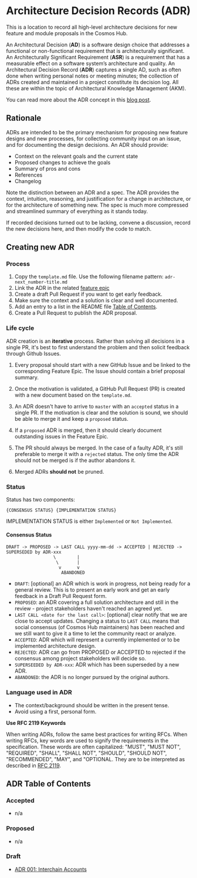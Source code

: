 # Architecture Decision Records (ADR)

This is a location to record all high-level architecture decisions for new feature and module proposals in the Cosmos Hub.

An Architectural Decision (**AD**) is a software design choice that addresses a functional or non-functional requirement that is architecturally significant.
An Architecturally Significant Requirement (**ASR**) is a requirement that has a measurable effect on a software system’s architecture and quality.
An Architectural Decision Record (**ADR**) captures a single AD, such as often done when writing personal notes or meeting minutes; the collection of ADRs created and maintained in a project constitute its decision log. All these are within the topic of Architectural Knowledge Management (AKM).

You can read more about the ADR concept in this [blog post](https://product.reverb.com/documenting-architecture-decisions-the-reverb-way-a3563bb24bd0#.78xhdix6t).

## Rationale

ADRs are intended to be the primary mechanism for proposing new feature designs and new processes, for collecting community input on an issue, and for documenting the design decisions.
An ADR should provide:

- Context on the relevant goals and the current state
- Proposed changes to achieve the goals
- Summary of pros and cons
- References
- Changelog

Note the distinction between an ADR and a spec. The ADR provides the context, intuition, reasoning, and
justification for a change in architecture, or for the architecture of something
new. The spec is much more compressed and streamlined summary of everything as
it stands today.

If recorded decisions turned out to be lacking, convene a discussion, record the new decisions here, and then modify the code to match.

## Creating new ADR

### Process
1. Copy the `template.md` file. Use the following filename pattern: `adr-next_number-title.md`
2. Link the ADR in the related [feature epic](../../.github/ISSUE_TEMPLATE/feature-readiness.md)
2. Create a draft Pull Request if you want to get early feedback.
3. Make sure the context and a solution is clear and well documented.
4. Add an entry to a list in the README file [Table of Contents](#ADR-Table-of-Contents).
5. Create a Pull Request to publish the ADR proposal.

### Life cycle

ADR creation is an **iterative** process. Rather than solving all decisions in a single PR, it's best to first understand the problem and then solicit feedback through Github Issues.

1. Every proposal should start with a new GitHub Issue and be linked to the corresponding Feature Epic. The Issue should contain a brief proposal summary.

2. Once the motivation is validated, a GitHub Pull Request (PR) is created with a new document based on the `template.md`.

3. An ADR doesn't have to arrive to `master` with an `accepted` status in a single PR. If the motivation is clear and the solution is sound, we should be able to merge it and keep a `proposed` status.

4. If a `proposed` ADR is merged, then it should clearly document outstanding issues in the Feature Epic.

5. The PR should always be merged. In the case of a faulty ADR, it's still preferable to merge it with a `rejected` status. The only time the ADR should not be merged is if the author abandons it.

6. Merged ADRs **should not** be pruned.

### Status

Status has two components:

```
{CONSENSUS STATUS} {IMPLEMENTATION STATUS}
```

IMPLEMENTATION STATUS is either `Implemented` or `Not Implemented`.

#### Consensus Status

```
DRAFT -> PROPOSED -> LAST CALL yyyy-mm-dd -> ACCEPTED | REJECTED -> SUPERSEDED by ADR-xxx
                  \        |
                   \       |
                    v      v
                     ABANDONED
```

+ `DRAFT`: [optional] an ADR which is work in progress, not being ready for a general review. This is to present an early work and get an early feedback in a Draft Pull Request form.
+ `PROPOSED`: an ADR covering a full solution architecture and still in the review - project stakeholders haven't reached an agreed yet.
+ `LAST CALL <date for the last call>`: [optional] clear notify that we are close to accept updates. Changing a status to `LAST CALL` means that social consensus (of Cosmos Hub maintainers) has been reached and we still want to give it a time to let the community react or analyze.
+ `ACCEPTED`: ADR which will represent a currently implemented or to be implemented architecture design.
+ `REJECTED`: ADR can go from PROPOSED or ACCEPTED to rejected if the consensus among project stakeholders will decide so.
+ `SUPERSEEDED by ADR-xxx`: ADR which has been superseded by a new ADR.
+ `ABANDONED`: the ADR is no longer pursued by the original authors.

### Language used in ADR

+ The context/background should be written in the present tense.
+ Avoid using a first, personal form.

**Use RFC 2119 Keywords**

When writing ADRs, follow the same best practices for writing RFCs. When writing RFCs, key words are used to signify the requirements in the specification. These words are often capitalized: "MUST", "MUST NOT", "REQUIRED", "SHALL", "SHALL NOT", "SHOULD", "SHOULD NOT", "RECOMMENDED", "MAY", and "OPTIONAL. They are to be interpreted as described in [RFC 2119](https://datatracker.ietf.org/doc/html/rfc2119).

## ADR Table of Contents

### Accepted

- n/a

### Proposed

- n/a


### Draft

- [ADR 001: Interchain Accounts](./adr-001-interchain-accounts.md)
